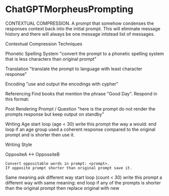 # ChatGPTMorpheusPrompting
CONTEXTUAL COMPRESSION. A prompt that somehow condenses the responses context back into the initial prompt.
This will eliminate message history and there will always be one message intstead list of messages.




Contextual Compression Techniques

  Phonetic Spelling System 
    "convert the prompt to a phonetic spelling system that is less characters than original prompt"
  
  Translation
    "translate the prompt to language with least character response"

  Encoding
    "use <compressionalgorithm> and output the encodings with cypher"

  Referencing
    Find books that mention the phrase "Good Day".
    Respond in this format:
    <Book> <page> <begin element position> <end element position>
    
  Post Rendering Prompt / Question
    "here is the prompt <prompt> do not render the prompts response but keep output on standby"
    
  Writing Age
    start loop (age < 30)
       write this prompt the way a <age> would: <prompt>
    end loop
    if an age group used a coherent response compared to the original prompt and is shorter then use it.
    
  Writing Style
  
  OppositeA <-> OppossiteB 
  
    Convert oppositable words in prompt: <prompt>.
    If opposite prompt shorter than original prompt save it.
    
  Same meaning ask different way
        start loop (count < 30)
          write this prompt a different way with same meaning: <prompt>
        end loop
        if any of the prompts is shorter than the original prompt then replace original with new
  
  
  
  
  
